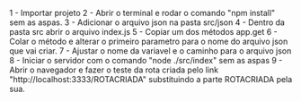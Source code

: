 1 - Importar projeto
2 - Abrir o terminal e rodar o comando "npm install" sem as aspas.
3 - Adicionar o arquivo json na pasta src/json
4 - Dentro da pasta src abrir o arquivo index.js
5 - Copiar um dos métodos app.get
6 - Colar o método e alterar o primeiro parametro para o nome do arquivo json que vai criar.
7 - Ajustar o nome da variavel e o caminho para o arquivo json
8 - Iniciar o servidor com o comando "node ./src/index" sem as aspas
9 - Abrir o navegador e fazer o teste da rota criada pelo link "http://localhost:3333/ROTACRIADA" substituindo a parte ROTACRIADA pela sua. 